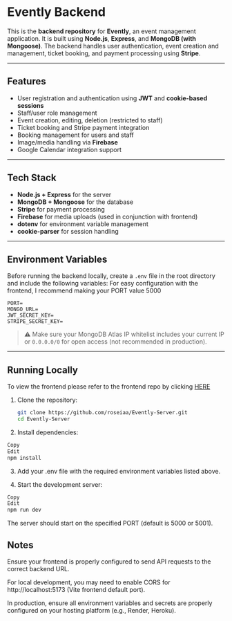 # Evently Backend

This is the **backend repository** for **Evently**, an event management application. It is built using **Node.js**, **Express**, and **MongoDB (with Mongoose)**. The backend handles user authentication, event creation and management, ticket booking, and payment processing using **Stripe**.

---

## Features

- User registration and authentication using **JWT** and **cookie-based sessions**
- Staff/user role management
- Event creation, editing, deletion (restricted to staff)
- Ticket booking and Stripe payment integration
- Booking management for users and staff
- Image/media handling via **Firebase**
- Google Calendar integration support

---

## Tech Stack

- **Node.js + Express** for the server
- **MongoDB + Mongoose** for the database
- **Stripe** for payment processing
- **Firebase** for media uploads (used in conjunction with frontend)
- **dotenv** for environment variable management
- **cookie-parser** for session handling

---

## Environment Variables

Before running the backend locally, create a `.env` file in the root directory and include the following variables:
For easy configuration with the frontend, I recommend making your PORT value 5000
```
PORT=
MONGO_URL=
JWT_SECRET_KEY=
STRIPE_SECRET_KEY=
```

> ⚠️ Make sure your MongoDB Atlas IP whitelist includes your current IP or `0.0.0.0/0` for open access (not recommended in production).

---

## Running Locally
To view the frontend please refer to the frontend repo by clicking [HERE](https://github.com/roseiaa/Evently-Client/blob/main/README.md)

1. Clone the repository:

   ```bash
   git clone https://github.com/roseiaa/Evently-Server.git
   cd Evently-Server

2. Install dependencies:

  ```bash
  Copy
  Edit
  npm install
  ```
3. Add your .env file with the required environment variables listed above.
  

4. Start the development server:

```bash
Copy
Edit
npm run dev
```
The server should start on the specified PORT (default is 5000 or 5001).

## Notes
Ensure your frontend is properly configured to send API requests to the correct backend URL.

For local development, you may need to enable CORS for http://localhost:5173 (Vite frontend default port).

In production, ensure all environment variables and secrets are properly configured on your hosting platform (e.g., Render, Heroku).



